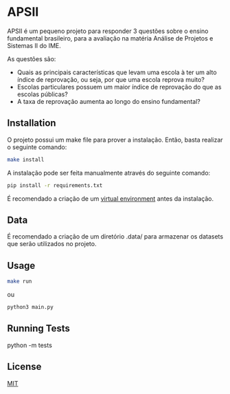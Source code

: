 # APSII

APSII é um pequeno projeto para responder 3 questões sobre o ensino fundamental brasileiro, para a avaliação na matéria Análise de Projetos e Sistemas II do IME.

As questões são:
- Quais as principais características que levam uma escola à ter um alto índice de reprovação, ou seja, por que uma escola reprova muito?
- Escolas particulares possuem um maior índice de reprovação do que as escolas públicas?
- A taxa de reprovação aumenta ao longo do ensino fundamental?

## Installation

O projeto possui um make file para prover a instalação. Então, basta realizar o seguinte comando:

```bash
make install
```

A instalação pode ser feita manualmente através do seguinte comando:

```bash
pip install -r requirements.txt
```

É recomendado a criação de um [virtual environment](https://pythonacademy.com.br/blog/python-e-virtualenv-como-programar-em-ambientes-virtuais) antes da instalação.

## Data

É recomendado a criação de um diretório .data/ para armazenar os datasets que serão utilizados no projeto.

## Usage

```bash
make run
```

ou 

```bash
python3 main.py
```

## Running Tests

python -m tests

## License
[MIT](https://choosealicense.com/licenses/mit/)
